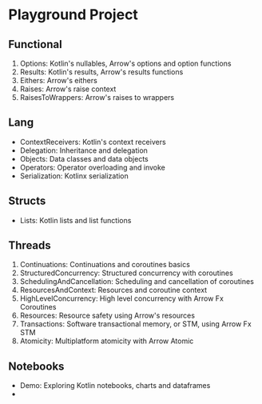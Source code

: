 # Playground Project

## Functional
1. Options: Kotlin's nullables, Arrow's options and option functions
2. Results: Kotlin's results, Arrow's results functions
3. Eithers: Arrow's eithers
4. Raises: Arrow's raise context
5. RaisesToWrappers: Arrow's raises to wrappers

## Lang
- ContextReceivers: Kotlin's context receivers
- Delegation: Inheritance and delegation
- Objects: Data classes and data objects
- Operators: Operator overloading and invoke
- Serialization: Kotlinx serialization

## Structs
- Lists: Kotlin lists and list functions

## Threads
1. Continuations: Continuations and coroutines basics
2. StructuredConcurrency: Structured concurrency with coroutines
3. SchedulingAndCancellation: Scheduling and cancellation of coroutines
4. ResourcesAndContext: Resources and coroutine context
5. HighLevelConcurrency: High level concurrency with Arrow Fx Coroutines
6. Resources: Resource safety using Arrow's resources
7. Transactions: Software transactional memory, or STM, using Arrow Fx STM
8. Atomicity: Multiplatform atomicity with Arrow Atomic

## Notebooks 
- Demo: Exploring Kotlin notebooks, charts and dataframes
- 